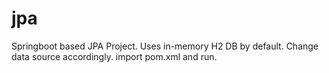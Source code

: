 # jpa
Springboot based JPA Project. Uses in-memory H2 DB by default. Change data source accordingly.
import pom.xml and run.
